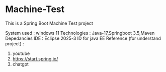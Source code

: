 # Machine-Test
This is a Spring Boot Machine Test project

System used : windows 11
Technologies : Java-17,Springboot 3.5,Maven Depedancies
IDE : Eclipse 2025-3 ID for java EE
Reference (for understand project) : 
  1. youtube
  2. https://start.spring.io/
  3. chatgpt
